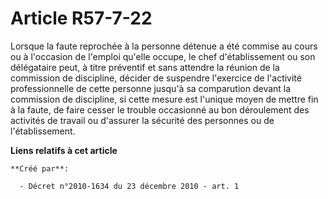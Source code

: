 # Article R57-7-22

Lorsque la faute reprochée à la personne détenue a été commise au cours ou à l'occasion de l'emploi qu'elle occupe, le chef
d'établissement ou son délégataire peut, à titre préventif et sans attendre la réunion de la commission de discipline,
décider de suspendre l'exercice de l'activité professionnelle de cette personne jusqu'à sa comparution devant la commission
de discipline, si cette mesure est l'unique moyen de mettre fin à la faute, de faire cesser le trouble occasionné au bon
déroulement des activités de travail ou d'assurer la sécurité des personnes ou de l'établissement.

**Liens relatifs à cet article**

	**Créé par**:

	  - Décret n°2010-1634 du 23 décembre 2010 - art. 1
